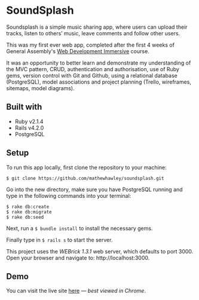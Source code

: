# SoundSplash

Soundsplash is a simple music sharing app, where users can upload their tracks, listen to others’ music, leave comments and follow other users.

This was my first ever web app, completed after the first 4 weeks of General Assembly's [Web Development Immersive](https://generalassemb.ly/education/web-development-immersive) course.

It was an opportunity to better learn and demonstrate my understanding of the MVC pattern, CRUD, authentication and authorisation, use of Ruby gems, version control with Git and Github, using a relational database (PostgreSQL), model associations and project planning (Trello, wireframes, sitemaps, model diagrams).

## Built with
* Ruby v2.1.4
* Rails v4.2.0
* PostgreSQL

## Setup
To run this app locally, first clone the repository to your machine:

```
$ git clone https://github.com/mathewhawley/soundsplash.git
```
Go into the new directory, make sure you have PostgreSQL running and type in the following commands into your terminal:

```
$ rake db:create
$ rake db:migrate
$ rake db:seed
```
Next, run a `$ bundle install` to install the necessary gems.

Finally type in `$ rails s` to start the server.

This project uses the _WEBrick 1.3.1_ web server, which defaults to port 3000. Open your browser and navigate to: http://localhost:3000.


## Demo
You can visit the live site [here](http://soundsplash.herokuapp.com) — _best viewed in Chrome_.
